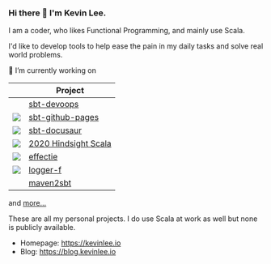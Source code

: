 ### Hi there 👋 I'm Kevin Lee.

<!--
**Kevin-Lee/Kevin-Lee** is a ✨ _special_ ✨ repository because its `README.md` (this file) appears on your GitHub profile.

Here are some ideas to get you started:

- 🔭 I’m currently working on ...
- 🌱 I’m currently learning ...
- 👯 I’m looking to collaborate on ...
- 🤔 I’m looking for help with ...
- 💬 Ask me about ...
- 📫 How to reach me: ...
- 😄 Pronouns: ...
- ⚡ Fun fact: ...
-->
I am a coder, who likes Functional Programming, and mainly use Scala.

I'd like to develop tools to help ease the pain in my daily tasks and solve real world problems.

🔭 I’m currently working on

|           | Project |
|-----------|---------|
|           | <a href="https://github.com/Kevin-Lee/sbt-devoops" target="_blank">sbt-devoops</a> |
| <a href="https://kevin-lee.github.io/sbt-github-pages" target="_blank"><img src="https://sbt-github-pages.kevinly.dev/img/sbt-github-pages-logo-64x64.png" /></a> | <a href="https://kevin-lee.github.io/sbt-github-pages" target="_blank">sbt-github-pages</a> |
| <a href="https://kevin-lee.github.io/sbt-docusaur" target="_blank"><img src="https://sbt-docusaur.kevinly.dev/img/sbt-docusaur-logo-64x64.png" /></a> | <a href="https://kevin-lee.github.io/sbt-docusaur" target="_blank">sbt-docusaur</a> |
| <a href="https://kevin-lee.github.io/2020-hindsight-scala" target="_blank"><img src="https://2020-hindsight-scala.kevinly.dev/img/2020-hindsight-logo-64x64.png" /></a> | <a href="https://kevin-lee.github.io/2020-hindsight-scala" target="_blank">2020 Hindsight Scala</a> |
| <a href="https://kevin-lee.github.io/effectie" target="_blank"><img src="https://effectie.kevinly.dev/img/effectie-logo-64x64.png" /></a> | <a href="https://kevin-lee.github.io/effectie" target="_blank">effectie</a> |
| <a href="https://kevin-lee.github.io/logger-f" target="_blank"><img src="https://effectie.kevinly.dev/img/logger-f-logo-64x64.png" /></a> | <a href="https://kevin-lee.github.io/logger-f" target="_blank">logger-f</a> |
|           | <a href="https://github.com/Kevin-Lee/maven2sbt" target="_blank">maven2sbt</a> |
and [more...](https://github.com/Kevin-Lee?tab=repositories)

These are all my personal projects. I do use Scala at work as well but none is publicly available.

* Homepage: https://kevinlee.io
* Blog: https://blog.kevinlee.io
